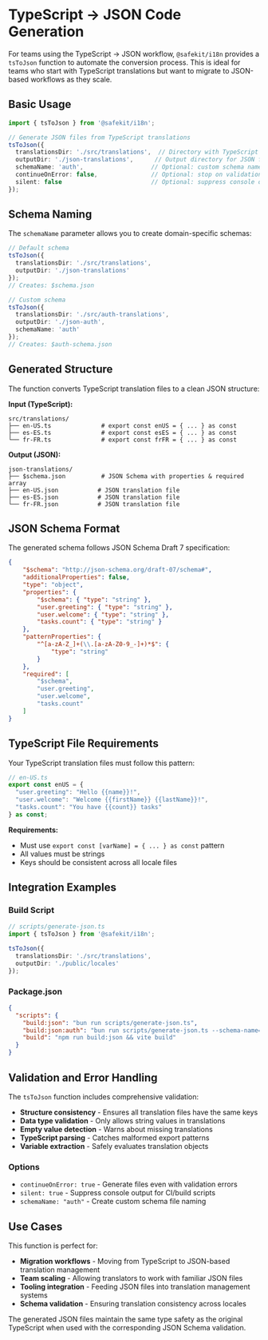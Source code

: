 # TypeScript → JSON Code Generation

For teams using the TypeScript → JSON workflow, `@safekit/i18n` provides a `tsToJson` function to automate the conversion process. This is ideal for teams who start with TypeScript translations but want to migrate to JSON-based workflows as they scale.

## Basic Usage

```typescript
import { tsToJson } from '@safekit/i18n';

// Generate JSON files from TypeScript translations
tsToJson({
  translationsDir: './src/translations',  // Directory with TypeScript files
  outputDir: './json-translations',      // Output directory for JSON files
  schemaName: 'auth',                   // Optional: custom schema name (default: none)
  continueOnError: false,               // Optional: stop on validation errors (default: false)
  silent: false                         // Optional: suppress console output (default: false)
});
```

## Schema Naming

The `schemaName` parameter allows you to create domain-specific schemas:

```typescript
// Default schema
tsToJson({
  translationsDir: './src/translations',
  outputDir: './json-translations'
});
// Creates: $schema.json

// Custom schema  
tsToJson({
  translationsDir: './src/auth-translations',
  outputDir: './json-auth',
  schemaName: 'auth'
});
// Creates: $auth-schema.json
```

## Generated Structure

The function converts TypeScript translation files to a clean JSON structure:

**Input (TypeScript):**
```
src/translations/
├── en-US.ts              # export const enUS = { ... } as const
├── es-ES.ts              # export const esES = { ... } as const
└── fr-FR.ts              # export const frFR = { ... } as const
```

**Output (JSON):**
```
json-translations/
├── $schema.json          # JSON Schema with properties & required array
├── en-US.json           # JSON translation file
├── es-ES.json           # JSON translation file
└── fr-FR.json           # JSON translation file
```

## JSON Schema Format

The generated schema follows JSON Schema Draft 7 specification:

```json
{
    "$schema": "http://json-schema.org/draft-07/schema#",
    "additionalProperties": false,
    "type": "object",
    "properties": {
        "$schema": { "type": "string" },
        "user.greeting": { "type": "string" },
        "user.welcome": { "type": "string" },
        "tasks.count": { "type": "string" }
    },
    "patternProperties": {
        "^[a-zA-Z_]+(\\.[a-zA-Z0-9_-]+)*$": {
            "type": "string"
        }
    },
    "required": [
        "$schema",
        "user.greeting", 
        "user.welcome",
        "tasks.count"
    ]
}
```

## TypeScript File Requirements

Your TypeScript translation files must follow this pattern:

```typescript
// en-US.ts
export const enUS = {
  "user.greeting": "Hello {{name}}!",
  "user.welcome": "Welcome {{firstName}} {{lastName}}!",
  "tasks.count": "You have {{count}} tasks"
} as const;
```

**Requirements:**
- Must use `export const [varName] = { ... } as const` pattern  
- All values must be strings
- Keys should be consistent across all locale files

## Integration Examples

### Build Script

```typescript
// scripts/generate-json.ts
import { tsToJson } from '@safekit/i18n';

tsToJson({
  translationsDir: './src/translations',
  outputDir: './public/locales'
});
```

### Package.json

```json
{
  "scripts": {
    "build:json": "bun run scripts/generate-json.ts",
    "build:json:auth": "bun run scripts/generate-json.ts --schema-name=auth",
    "build": "npm run build:json && vite build"
  }
}
```

## Validation and Error Handling

The `tsToJson` function includes comprehensive validation:

- **Structure consistency** - Ensures all translation files have the same keys
- **Data type validation** - Only allows string values in translations  
- **Empty value detection** - Warns about missing translations
- **TypeScript parsing** - Catches malformed export patterns
- **Variable extraction** - Safely evaluates translation objects

### Options

- `continueOnError: true` - Generate files even with validation errors
- `silent: true` - Suppress console output for CI/build scripts  
- `schemaName: "auth"` - Create custom schema file naming

## Use Cases

This function is perfect for:

- **Migration workflows** - Moving from TypeScript to JSON-based translation management
- **Team scaling** - Allowing translators to work with familiar JSON files
- **Tooling integration** - Feeding JSON files into translation management systems
- **Schema validation** - Ensuring translation consistency across locales

The generated JSON files maintain the same type safety as the original TypeScript when used with the corresponding JSON Schema validation.